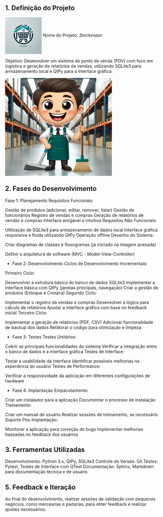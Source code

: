 ## 1. Definição do Projeto
<img src="Main/styles/Logo/WhatsApp Image 2024-08-16 at 8.00.15 PM (2).jpeg" alt="alt text" width="120" height="120" align="center">  Nome do Projeto: *Stockeeper* 


Objetivo: Desenvolver um sistema de ponto de venda (PDV) com foco em logística e geração de relatórios de vendas, utilizando SQLite3 para armazenamento local e QtPy para a interface gráfica.

<img src="Main/styles/Logo/WhatsApp Image 2024-08-16 at 7.52.24 PM.jpeg" alt="alt text" width="350" height="320" align="center">

## 2. Fases do Desenvolvimento
Fase 1: Planejamento
Requisitos Funcionais:

Gestão de produtos (adicionar, editar, remover, listar)
Gestão de funcionários
Registro de vendas e compras
Geração de relatórios de vendas e compras
Interface amigável e intuitiva
Requisitos Não Funcionais:

Utilização de SQLite3 para armazenamento de dados local
Interface gráfica responsiva e fluida utilizando QtPy
Operação offline
Desenho do Sistema:

Criar diagramas de classes e fluxogramas (já iniciado na imagem anexada)

Definir a arquitetura de software (MVC - Model-View-Controller)

* Fase 2: Desenvolvimento
Ciclos de Desenvolvimento Incrementais:

Primeiro Ciclo:

Desenvolver a estrutura básica do banco de dados SQLite3
Implementar a interface básica com QtPy (janelas principais, navegação)
Criar a gestão de produtos (Estoque e Compra)
Segundo Ciclo:

Implementar o registro de vendas e compras
Desenvolver a lógica para cálculo de relatórios
Ajustar a interface gráfica com base no feedback inicial
Terceiro Ciclo:

Implementar a geração de relatórios (PDF, CSV)
Adicionar funcionalidade de backup dos dados
Refatorar o código para otimização e limpeza
* Fase 3: Testes
Testes Unitários:

Cobrir as principais funcionalidades do sistema
Verificar a integração entre o banco de dados e a interface gráfica
Testes de Interface:

Testar a usabilidade da interface
Identificar possíveis melhorias na experiência do usuário
Testes de Performance:

Verificar a responsividade da aplicação em diferentes configurações de hardware
* Fase 4: Implantação
Empacotamento:

Criar um instalador para a aplicação
Documentar o processo de instalação
Treinamento:

Criar um manual de usuário
Realizar sessões de treinamento, se necessário
Suporte Pós-Implantação:

Monitorar a aplicação para correção de bugs
Implementar melhorias baseadas no feedback dos usuários

## 3. Ferramentas Utilizadas
Desenvolvimento: Python 3.x, QtPy, SQLite3
Controle de Versão: Git
Testes: Pytest, Testes de Interface com QTest
Documentação: Sphinx, Markdown para documentação técnica e de usuário

## 5. Feedback e Iteração
Ao final do desenvolvimento, realizar sessões de validação com pequenos negócios, como mercearias e padarias, para obter feedback e realizar ajustes necessários.
